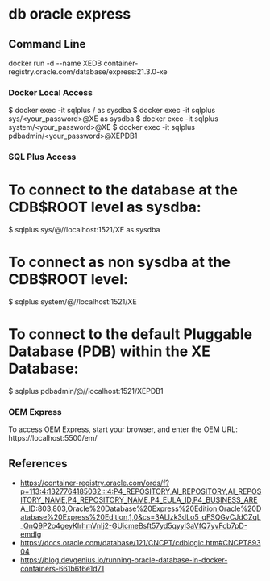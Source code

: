 # db oracle express

## Command Line

docker run -d --name XEDB container-registry.oracle.com/database/express:21.3.0-xe

### Docker Local Access

$ docker exec -it <oracle-db> sqlplus / as sysdba
$ docker exec -it <oracle-db> sqlplus sys/<your_password>@XE as sysdba
$ docker exec -it <oracle-db> sqlplus system/<your_password>@XE
$ docker exec -it <oracle-db> sqlplus pdbadmin/<your_password>@XEPDB1

### SQL Plus Access

# To connect to the database at the CDB$ROOT level as sysdba:
$ sqlplus sys/<your password>@//localhost:1521/XE as sysdba

# To connect as non sysdba at the CDB$ROOT level:
$ sqlplus system/<your password>@//localhost:1521/XE

# To connect to the default Pluggable Database (PDB) within the XE Database:
$ sqlplus pdbadmin/<your password>@//localhost:1521/XEPDB1

### OEM Express

To access OEM Express, start your browser, and enter the OEM URL: https://localhost:5500/em/


## References

- https://container-registry.oracle.com/ords/f?p=113:4:1327764185032:::4:P4_REPOSITORY,AI_REPOSITORY,AI_REPOSITORY_NAME,P4_REPOSITORY_NAME,P4_EULA_ID,P4_BUSINESS_AREA_ID:803,803,Oracle%20Database%20Express%20Edition,Oracle%20Database%20Express%20Edition,1,0&cs=3ALlzk3dLo5_qFSQGvCJdCZqL_QnQ9P2o4geyKlrhmVnIj2-GUicmeBsft57yd5qyyl3aVfQ7yvFcb7pD-emdIg
- https://docs.oracle.com/database/121/CNCPT/cdblogic.htm#CNCPT89304
- https://blog.devgenius.io/running-oracle-database-in-docker-containers-661b6f6e1d71
